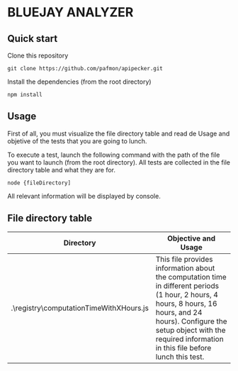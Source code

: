 # BLUEJAY ANALYZER
## Quick start
Clone this repository
```
git clone https://github.com/pafmon/apipecker.git
```
Install the dependencies (from the root directory)
```
npm install
```

## Usage
First of all, you must visualize the file directory table and read de Usage and objetive of the tests that you are going to lunch.

To execute a test, launch the following command with the path of the file you want to launch (from the root directory). All tests are collected in the file directory table and what they are for.
```
node {fileDirectory]
```
All relevant information will be displayed by console. 

## File directory table
| Directory                                | Objective and Usage                                                                                                                                                      |
|------------------------------------------|--------------------------------------------------------------------------------------------------------------------------------------------------------------------------|
| .\registry\computationTimeWithXHours.js  | This file provides information about the computation time in different periods (1 hour, 2 hours, 4 hours, 8 hours, 16 hours, and 24 hours). Configure the setup object with the required information in this file before lunch this test.  |



